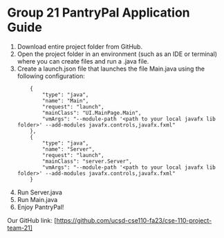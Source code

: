 # Group 21 PantryPal Application Guide

1. Download entire project folder from GitHub.
2. Open the project folder in an environment (such as an IDE or terminal) where you can create files and run a .java file.
3. Create a launch.json file that launches the file Main.java using the following configuration:
    ```
        {
            "type": "java",
            "name": "Main",
            "request": "launch",
            "mainClass": "UI.MainPage.Main",
            "vmArgs": "--module-path '<path to your local javafx lib folder>' --add-modules javafx.controls,javafx.fxml"
        },
        {
            "type": "java",
            "name": "Server",
            "request": "launch",
            "mainClass": "server.Server",
            "vmArgs": "--module-path '<path to your local javafx lib folder>' --add-modules javafx.controls,javafx.fxml"
        }
    ```
4. Run Server.java
5. Run Main.java
6. Enjoy PantryPal! 

Our GitHub link: [https://github.com/ucsd-cse110-fa23/cse-110-project-team-21]
